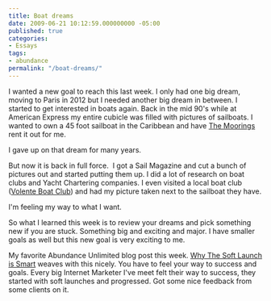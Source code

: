 ```yaml
---
title: Boat dreams
date: 2009-06-21 10:12:59.000000000 -05:00
published: true
categories:
- Essays
tags:
- abundance
permalink: "/boat-dreams/"
---
```

I wanted a new goal to reach this last week. I only had one big dream, moving to Paris in 2012 but I needed another big dream in between. I started to get interested in boats again. Back in the mid 90's while at American Express my entire cubicle was filled with pictures of sailboats. I wanted to own a 45 foot sailboat in the Caribbean and have <a href="http://www.moorings.com/">The Moorings</a> rent it out for me.

I gave up on that dream for many years.

But now it is back in full force.  I got a Sail Magazine and cut a bunch of pictures out and started putting them up. I did a lot of research on boat clubs and Yacht Chartering companies. I even visited a local boat club (<a href="http://www.volenteboatclub.com/">Volente Boat Club</a>) and had my picture taken next to the sailboat they have.

I'm feeling my way to what I want.

So what I learned this week is to review your dreams and pick something new if you are stuck. Something big and exciting and major. I have smaller goals as well but this new goal is very exciting to me.

My favorite Abundance Unlimited blog post this week. <a href="https://christopher-sherrod.blisslifepress.com/why-the-soft-launch-is-smart/">Why The Soft Launch is Smart</a> weaves with this nicely. You have to feel your way to success and goals. Every big Internet Marketer I've meet felt their way to success, they started with soft launches and progressed. Got some nice feedback from some clients on it.
